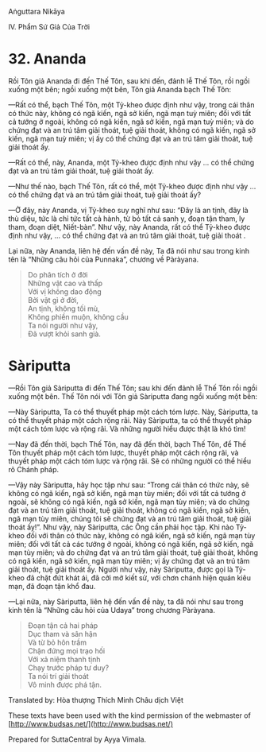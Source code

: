 Aṅguttara Nikāya

IV. Phẩm Sứ Giả Của Trời

# 32. Ananda

Rồi Tôn giả Ananda đi đến Thế Tôn, sau khi đến, đảnh lễ Thế Tôn, rồi ngồi xuống một bên; ngồi xuống một bên, Tôn giả Ananda bạch Thế Tôn:

—Rất có thể, bạch Thế Tôn, một Tỷ-kheo được định như vậy, trong cái thân có thức này, không có ngã kiến, ngã sở kiến, ngã mạn tuỳ miên; đối với tất cả tướng ở ngoài, không có ngã kiến, ngã sở kiến, ngã mạn tuỳ miên; và do chứng đạt và an trú tâm giải thoát, tuệ giải thoát, không có ngã kiến, ngã sở kiến, ngã mạn tuỳ miên; vị ấy có thể chứng đạt và an trú tâm giải thoát, tuệ giải thoát ấy.

—Rất có thể, này, Ananda, một Tỷ-kheo được định như vậy ... có thể chứng đạt và an trú tâm giải thoát, tuệ giải thoát ấy.

—Như thế nào, bạch Thế Tôn, rất có thể, một Tỷ-kheo được định như vậy ... có thể chứng đạt và an trú tâm giải thoát, tuệ giải thoát ấy?

—Ở đây, này Ananda, vị Tỷ-kheo suy nghĩ như sau: “Ðây là an tịnh, đây là thù diệu, tức là chỉ tức tất cả hành, từ bỏ tất cả sanh y, đoạn tận tham, ly tham, đoạn diệt, Niết-bàn”. Như vậy, này Ananda, rất có thể Tỷ-kheo được định như vậy, ... có thể chứng đạt và an trú tâm giải thoát, tuệ giải thoát .

Lại nữa, này Ananda, liên hệ đến vấn đề này, Ta đã nói như sau trong kinh tên là “Những câu hỏi của Punnaka”, chương về Pàràyana.

> Do phân tích ở đời  
> Những vật cao và thấp  
> Với vị không dao động  
> Bởi vật gì ở đời,  
> An tịnh, không tối mù,  
> Không phiền muộn, không cầu  
> Ta nói người như vậy,  
> Ðã vượt khỏi sanh già.

# Sàriputta

—Rồi Tôn giả Sàriputta đi đến Thế Tôn; sau khi đến đảnh lễ Thế Tôn rồi ngồi xuống một bên. Thế Tôn nói với Tôn giả Sàriputta đang ngồi xuống một bên:

—Này Sàriputta, Ta có thể thuyết pháp một cách tóm lược. Này, Sàriputta, ta có thể thuyết pháp một cách rộng rãi. Này Sàriputta, ta có thể thuyết pháp một cách tóm lược và rộng rãi. Và những người hiểu được thật là khó tìm!

—Nay đã đến thời, bạch Thế Tôn, nay đã đến thời, bạch Thế Tôn, để Thế Tôn thuyết pháp một cách tóm lược, thuyết pháp một cách rộng rãi, và thuyết pháp một cách tóm lược và rộng rãi. Sẽ có những người có thể hiểu rõ Chánh pháp.

—Vậy này Sàriputta, hãy học tập như sau: “Trong cái thân có thức này, sẽ không có ngã kiến, ngã sở kiến, ngã mạn tùy miên; đối với tất cả tướng ở ngoài, sẽ không có ngã kiến, ngã sở kiến, ngã mạn tùy miên; và do chứng đạt và an trú tâm giải thoát, tuệ giải thoát, không có ngã kiến, ngã sở kiến, ngã mạn tùy miên, chúng tôi sẽ chứng đạt và an trú tâm giải thoát, tuệ giải thoát ấy!”. Như vậy, này Sàriputta, các Ông cần phải học tập. Khi nào Tỷ-kheo đối với thân có thức này, không có ngã kiến, ngã sở kiến, ngã mạn tùy miên; đối với tất cả các tướng ở ngoài, không có ngã kiến, ngã sở kiến, ngã mạn tùy miên; và do chứng đạt và an trú tâm giải thoát, tuệ giải thoát, không có ngã kiến, ngã sở kiến, ngã mạn tùy miên; vị ấy chứng đạt và an trú tâm giải thoát, tuệ giải thoát ấy. Người như vậy, này Sàriputta, được gọi là Tỷ-kheo đã chặt đứt khát ái, đã cởi mở kiết sử, với chơn chánh hiện quán kiêu mạn, đã đoạn tận khổ đau.

—Lại nữa, này Sàriputta, liên hệ đến vấn đề này, ta đã nói như sau trong kinh tên là “Những câu hỏi của Udaya” trong chương Pàràyana.

> Ðoạn tận cả hai pháp  
> Dục tham và sân hận  
> Và từ bỏ hôn trầm  
> Chận đứng mọi trạo hối  
> Với xả niệm thanh tịnh  
> Chạy trước pháp tư duy?  
> Ta nói trí giải thoát  
> Vô minh được phá tận.

Translated by: Hòa thượng Thích Minh Châu dịch Việt

These texts have been used with the kind permission of the webmaster of [http://www.budsas.net/](http://www.budsas.net/)

Prepared for SuttaCentral by Ayya Vimala.